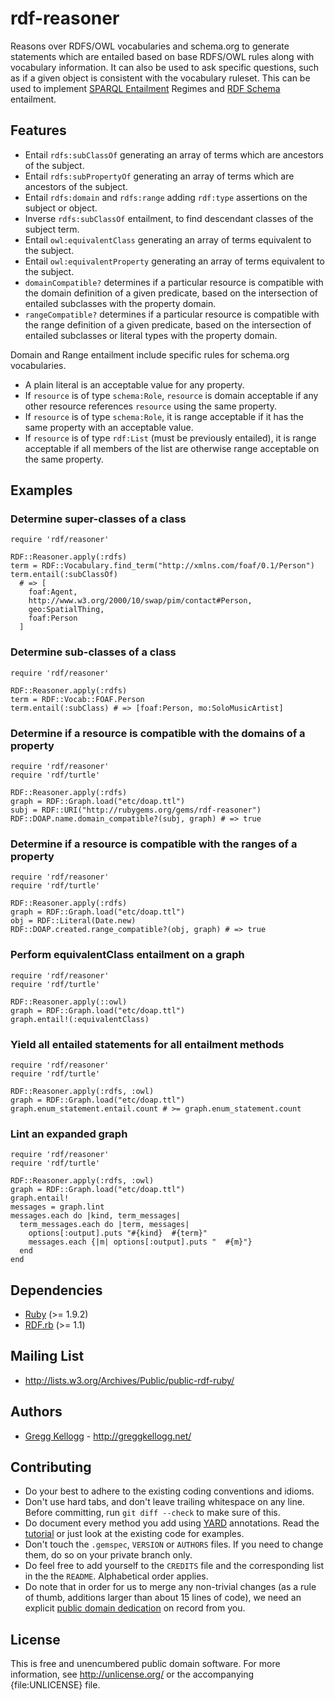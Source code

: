 # rdf-reasoner

Reasons over RDFS/OWL vocabularies and schema.org to generate statements which are entailed based on base RDFS/OWL rules along with vocabulary information. It can also be used to ask specific questions, such as if a given object is consistent with the vocabulary ruleset. This can be used to implement [SPARQL Entailment][] Regimes and [RDF Schema][] entailment.

## Features

* Entail `rdfs:subClassOf` generating an array of terms which are ancestors of the subject.
* Entail `rdfs:subPropertyOf` generating an array of terms which are ancestors of the subject.
* Entail `rdfs:domain` and `rdfs:range` adding `rdf:type` assertions on the subject or object.
* Inverse `rdfs:subClassOf` entailment, to find descendant classes of the subject term.
* Entail `owl:equivalentClass` generating an array of terms equivalent to the subject.
* Entail `owl:equivalentProperty` generating an array of terms equivalent to the subject.
* `domainCompatible?` determines if a particular resource is compatible with the domain definition of a given predicate, based on the intersection of entailed subclasses with the property domain.
* `rangeCompatible?` determines if a particular resource is compatible with the range definition of a given predicate, based on the intersection of entailed subclasses or literal types with the property domain.

Domain and Range entailment include specific rules for schema.org vocabularies.

* A plain literal is an acceptable value for any property.
* If `resource` is of type `schema:Role`, `resource` is domain acceptable if any other resource references `resource` using the same property.
* If `resource` is of type `schema:Role`, it is range acceptable if it has the same property with an acceptable value.
* If `resource` is of type `rdf:List` (must be previously entailed), it is range acceptable if all members of the list are otherwise range acceptable on the same property.

## Examples
### Determine super-classes of a class

    require 'rdf/reasoner'

    RDF::Reasoner.apply(:rdfs)
    term = RDF::Vocabulary.find_term("http://xmlns.com/foaf/0.1/Person")
    term.entail(:subClassOf)
      # => [
        foaf:Agent,
        http://www.w3.org/2000/10/swap/pim/contact#Person,
        geo:SpatialThing,
        foaf:Person
      ]

### Determine sub-classes of a class

    require 'rdf/reasoner'

    RDF::Reasoner.apply(:rdfs)
    term = RDF::Vocab::FOAF.Person
    term.entail(:subClass) # => [foaf:Person, mo:SoloMusicArtist]

### Determine if a resource is compatible with the domains of a property

    require 'rdf/reasoner'
    require 'rdf/turtle'

    RDF::Reasoner.apply(:rdfs)
    graph = RDF::Graph.load("etc/doap.ttl")
    subj = RDF::URI("http://rubygems.org/gems/rdf-reasoner")
    RDF::DOAP.name.domain_compatible?(subj, graph) # => true

### Determine if a resource is compatible with the ranges of a property

    require 'rdf/reasoner'
    require 'rdf/turtle'

    RDF::Reasoner.apply(:rdfs)
    graph = RDF::Graph.load("etc/doap.ttl")
    obj = RDF::Literal(Date.new)
    RDF::DOAP.created.range_compatible?(obj, graph) # => true

### Perform equivalentClass entailment on a graph

    require 'rdf/reasoner'
    require 'rdf/turtle'

    RDF::Reasoner.apply(::owl)
    graph = RDF::Graph.load("etc/doap.ttl")
    graph.entail!(:equivalentClass)

### Yield all entailed statements for all entailment methods

    require 'rdf/reasoner'
    require 'rdf/turtle'

    RDF::Reasoner.apply(:rdfs, :owl)
    graph = RDF::Graph.load("etc/doap.ttl")
    graph.enum_statement.entail.count # >= graph.enum_statement.count

### Lint an expanded graph

    require 'rdf/reasoner'
    require 'rdf/turtle'

    RDF::Reasoner.apply(:rdfs, :owl)
    graph = RDF::Graph.load("etc/doap.ttl")
    graph.entail!
    messages = graph.lint
    messages.each do |kind, term_messages|
      term_messages.each do |term, messages|
        options[:output].puts "#{kind}  #{term}"
        messages.each {|m| options[:output].puts "  #{m}"}
      end
    end

## Dependencies

* [Ruby](http://ruby-lang.org/) (>= 1.9.2)
* [RDF.rb](http://rubygems.org/gems/rdf) (>= 1.1)

## Mailing List

* <http://lists.w3.org/Archives/Public/public-rdf-ruby/>

## Authors

* [Gregg Kellogg](http://github.com/gkellogg) - <http://greggkellogg.net/>

## Contributing

* Do your best to adhere to the existing coding conventions and idioms.
* Don't use hard tabs, and don't leave trailing whitespace on any line.
  Before committing, run `git diff --check` to make sure of this.
* Do document every method you add using [YARD][] annotations. Read the
  [tutorial][YARD-GS] or just look at the existing code for examples.
* Don't touch the `.gemspec`, `VERSION` or `AUTHORS` files. If you need to
  change them, do so on your private branch only.
* Do feel free to add yourself to the `CREDITS` file and the corresponding
  list in the the `README`. Alphabetical order applies.
* Do note that in order for us to merge any non-trivial changes (as a rule
  of thumb, additions larger than about 15 lines of code), we need an
  explicit [public domain dedication][PDD] on record from you.

## License

This is free and unencumbered public domain software. For more information,
see <http://unlicense.org/> or the accompanying {file:UNLICENSE} file.

[Ruby]:             http://ruby-lang.org/
[RDF]:              http://www.w3.org/RDF/
[YARD]:             http://yardoc.org/
[YARD-GS]:          http://rubydoc.info/docs/yard/file/docs/GettingStarted.md
[PDD]:              http://lists.w3.org/Archives/Public/public-rdf-ruby/2010May/0013.html
[SPARQL]:           http://en.wikipedia.org/wiki/SPARQL
[SPARQL Query]:     http://www.w3.org/TR/2013/REC-sparql11-query-20130321/
[SPARQL Entailment]:http://www.w3.org/TR/sparql11-entailment/
[RDF 1.1]:          http://www.w3.org/TR/rdf11-concepts
[RDF.rb]:           http://rdf.rubyforge.org/
[RDF Schema]:       http://www.w3.org/TR/rdf-schema/
[Rack]:             http://rack.rubyforge.org/

